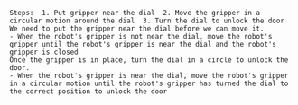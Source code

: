 
    Steps:  1. Put gripper near the dial  2. Move the gripper in a circular motion around the dial  3. Turn the dial to unlock the door
    We need to put the gripper near the dial before we can move it.
    - When the robot's gripper is not near the dial, move the robot's gripper until the robot's gripper is near the dial and the robot's gripper is closed
    Once the gripper is in place, turn the dial in a circle to unlock the door.
    - When the robot's gripper is near the dial, move the robot's gripper in a circular motion until the robot's gripper has turned the dial to the correct position to unlock the door